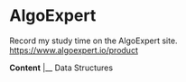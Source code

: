 # AlgoExpert

Record my study time on the AlgoExpert site.
https://www.algoexpert.io/product

**Content**
|__ Data Structures

